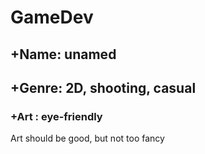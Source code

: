 <h1> GameDev </h1>

<h2> +Name: unamed </h2>
<h2> +Genre: 2D, shooting, casual</h2>
<h3> +Art : eye-friendly </h3>
<p>Art should be good, but not too fancy </p>
